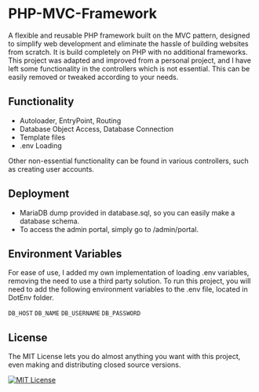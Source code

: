 # PHP-MVC-Framework
A flexible and reusable PHP framework built on the MVC pattern, designed to simplify web development and eliminate the hassle of building websites from scratch.
It is build completely on PHP with no additional frameworks. This project was adapted and improved from a personal project, and I have left some functionality in the controllers which is not essential.
This can be easily removed or tweaked according to your needs.

## Functionality

- Autoloader, EntryPoint, Routing
- Database Object Access, Database Connection
- Template files
- .env Loading

Other non-essential functionality can be found in various controllers, such as creating user accounts.

## Deployment

- MariaDB dump provided in database.sql, so you can easily make a database schema.
- To access the admin portal, simply go to /admin/portal.

## Environment Variables

For ease of use, I added my own implementation of loading .env variables, removing the need to use a third party solution. 
To run this project, you will need to add the following environment variables to the .env file, located in DotEnv folder.

`DB_HOST`
`DB_NAME`
`DB_USERNAME`
`DB_PASSWORD`

## License
The MIT License lets you do almost anything you want with this project, even making and distributing closed source versions.

[![MIT License](https://img.shields.io/badge/License-MIT-green.svg)](https://choosealicense.com/licenses/mit/)
